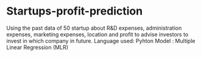 # Startups-profit-prediction
Using the past data of 50 startup about R&amp;D expenses, administration expenses, marketing expenses, location and profit to advise investors to invest in which company in future. Language used: Pyhton Model : Multiple Linear Regression (MLR)
